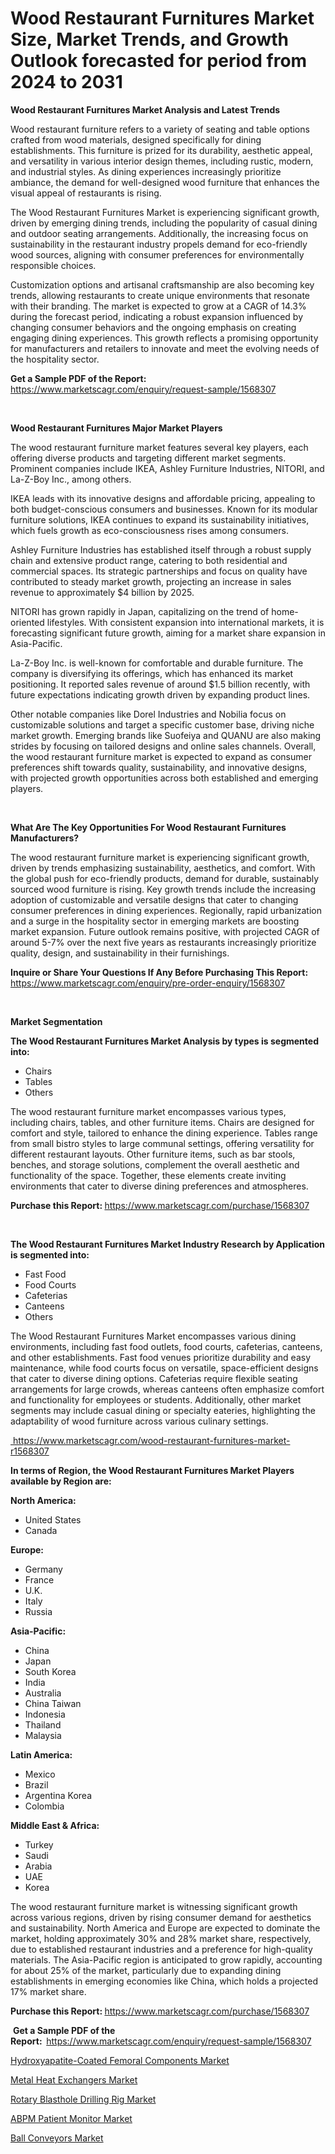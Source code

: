 <p><h1>Wood Restaurant Furnitures Market Size, Market Trends, and Growth Outlook forecasted for period from 2024 to 2031</h1></p><p><strong>Wood Restaurant Furnitures Market Analysis and Latest Trends</strong></p>
<p><p>Wood restaurant furniture refers to a variety of seating and table options crafted from wood materials, designed specifically for dining establishments. This furniture is prized for its durability, aesthetic appeal, and versatility in various interior design themes, including rustic, modern, and industrial styles. As dining experiences increasingly prioritize ambiance, the demand for well-designed wood furniture that enhances the visual appeal of restaurants is rising.</p><p>The Wood Restaurant Furnitures Market is experiencing significant growth, driven by emerging dining trends, including the popularity of casual dining and outdoor seating arrangements. Additionally, the increasing focus on sustainability in the restaurant industry propels demand for eco-friendly wood sources, aligning with consumer preferences for environmentally responsible choices. </p><p>Customization options and artisanal craftsmanship are also becoming key trends, allowing restaurants to create unique environments that resonate with their branding. The market is expected to grow at a CAGR of 14.3% during the forecast period, indicating a robust expansion influenced by changing consumer behaviors and the ongoing emphasis on creating engaging dining experiences. This growth reflects a promising opportunity for manufacturers and retailers to innovate and meet the evolving needs of the hospitality sector.</p></p>
<p><strong>Get a Sample PDF of the Report:&nbsp;</strong> <a href="https://www.marketscagr.com/enquiry/request-sample/1568307?utm_campaign=1436&utm_medium=2&utm_source=Github&utm_content=ia&utm_term=14102024&utm_id=wood-restaurant-furnitures">https://www.marketscagr.com/enquiry/request-sample/1568307</a></p>
<p>&nbsp;</p>
<p><strong>Wood Restaurant Furnitures Major Market Players</strong></p>
<p><p>The wood restaurant furniture market features several key players, each offering diverse products and targeting different market segments. Prominent companies include IKEA, Ashley Furniture Industries, NITORI, and La-Z-Boy Inc., among others. </p><p>IKEA leads with its innovative designs and affordable pricing, appealing to both budget-conscious consumers and businesses. Known for its modular furniture solutions, IKEA continues to expand its sustainability initiatives, which fuels growth as eco-consciousness rises among consumers.</p><p>Ashley Furniture Industries has established itself through a robust supply chain and extensive product range, catering to both residential and commercial spaces. Its strategic partnerships and focus on quality have contributed to steady market growth, projecting an increase in sales revenue to approximately $4 billion by 2025.</p><p>NITORI has grown rapidly in Japan, capitalizing on the trend of home-oriented lifestyles. With consistent expansion into international markets, it is forecasting significant future growth, aiming for a market share expansion in Asia-Pacific.</p><p>La-Z-Boy Inc. is well-known for comfortable and durable furniture. The company is diversifying its offerings, which has enhanced its market positioning. It reported sales revenue of around $1.5 billion recently, with future expectations indicating growth driven by expanding product lines.</p><p>Other notable companies like Dorel Industries and Nobilia focus on customizable solutions and target a specific customer base, driving niche market growth. Emerging brands like Suofeiya and QUANU are also making strides by focusing on tailored designs and online sales channels. Overall, the wood restaurant furniture market is expected to expand as consumer preferences shift towards quality, sustainability, and innovative designs, with projected growth opportunities across both established and emerging players.</p></p>
<p>&nbsp;</p>
<p><strong>What Are The Key Opportunities For Wood Restaurant Furnitures Manufacturers?</strong></p>
<p><p>The wood restaurant furniture market is experiencing significant growth, driven by trends emphasizing sustainability, aesthetics, and comfort. With the global push for eco-friendly products, demand for durable, sustainably sourced wood furniture is rising. Key growth trends include the increasing adoption of customizable and versatile designs that cater to changing consumer preferences in dining experiences. Regionally, rapid urbanization and a surge in the hospitality sector in emerging markets are boosting market expansion. Future outlook remains positive, with projected CAGR of around 5-7% over the next five years as restaurants increasingly prioritize quality, design, and sustainability in their furnishings.</p></p>
<p><strong>Inquire or Share Your Questions If Any Before Purchasing This Report:</strong> <a href="https://www.marketscagr.com/enquiry/pre-order-enquiry/1568307?utm_campaign=1436&utm_medium=2&utm_source=Github&utm_content=ia&utm_term=14102024&utm_id=wood-restaurant-furnitures">https://www.marketscagr.com/enquiry/pre-order-enquiry/1568307</a></p>
<p>&nbsp;</p>
<p><strong>Market Segmentation</strong></p>
<p><strong>The Wood Restaurant Furnitures Market Analysis by types is segmented into:</strong></p>
<p><ul><li>Chairs</li><li>Tables</li><li>Others</li></ul></p>
<p><p>The wood restaurant furniture market encompasses various types, including chairs, tables, and other furniture items. Chairs are designed for comfort and style, tailored to enhance the dining experience. Tables range from small bistro styles to large communal settings, offering versatility for different restaurant layouts. Other furniture items, such as bar stools, benches, and storage solutions, complement the overall aesthetic and functionality of the space. Together, these elements create inviting environments that cater to diverse dining preferences and atmospheres.</p></p>
<p><strong>Purchase this Report:&nbsp;</strong><a href="https://www.marketscagr.com/purchase/1568307?utm_campaign=1436&utm_medium=2&utm_source=Github&utm_content=ia&utm_term=14102024&utm_id=wood-restaurant-furnitures">https://www.marketscagr.com/purchase/1568307</a></p>
<p>&nbsp;</p>
<p><strong>The Wood Restaurant Furnitures Market Industry Research by Application is segmented into:</strong></p>
<p><ul><li>Fast Food</li><li>Food Courts</li><li>Cafeterias</li><li>Canteens</li><li>Others</li></ul></p>
<p><p>The Wood Restaurant Furnitures Market encompasses various dining environments, including fast food outlets, food courts, cafeterias, canteens, and other establishments. Fast food venues prioritize durability and easy maintenance, while food courts focus on versatile, space-efficient designs that cater to diverse dining options. Cafeterias require flexible seating arrangements for large crowds, whereas canteens often emphasize comfort and functionality for employees or students. Additionally, other market segments may include casual dining or specialty eateries, highlighting the adaptability of wood furniture across various culinary settings.</p></p>
<p><a href="https://www.marketscagr.com/wood-restaurant-furnitures-market-r1568307?utm_campaign=1436&utm_medium=2&utm_source=Github&utm_content=ia&utm_term=14102024&utm_id=wood-restaurant-furnitures">&nbsp;https://www.marketscagr.com/wood-restaurant-furnitures-market-r1568307</a></p>
<p><strong>In terms of Region, the Wood Restaurant Furnitures Market Players available by Region are:</strong></p>
<p>
    <p> <strong> North America: </strong>
        <ul>
            <li>United States</li>
            <li>Canada</li>
        </ul>
        </p> 
    <p> <strong> Europe: </strong>
        <ul>
            <li>Germany</li>
            <li>France</li>
            <li>U.K.</li>
            <li>Italy</li>
            <li>Russia</li>
        </ul>
        </p> 
    <p> <strong> Asia-Pacific: </strong>
        <ul>
            <li>China</li>
            <li>Japan</li>
            <li>South Korea</li>
            <li>India</li>
            <li>Australia</li>
            <li>China Taiwan</li>
            <li>Indonesia</li>
            <li>Thailand</li>
            <li>Malaysia</li>
        </ul>
        </p> 
    <p> <strong> Latin America: </strong>
        <ul>
            <li>Mexico</li>
            <li>Brazil</li>
            <li>Argentina Korea</li>
            <li>Colombia</li>
        </ul>
        </p> 
    <p> <strong> Middle East & Africa: </strong>
        <ul>
            <li>Turkey</li>
            <li>Saudi</li>
            <li>Arabia</li>
            <li>UAE</li>
            <li>Korea</li>
        </ul>
    </p>
    </p>
<p><p>The wood restaurant furniture market is witnessing significant growth across various regions, driven by rising consumer demand for aesthetics and sustainability. North America and Europe are expected to dominate the market, holding approximately 30% and 28% market share, respectively, due to established restaurant industries and a preference for high-quality materials. The Asia-Pacific region is anticipated to grow rapidly, accounting for about 25% of the market, particularly due to expanding dining establishments in emerging economies like China, which holds a projected 17% market share.</p></p>
<p><strong>Purchase this Report: </strong><a href="https://www.marketscagr.com/purchase/1568307?utm_campaign=1436&utm_medium=2&utm_source=Github&utm_content=ia&utm_term=14102024&utm_id=wood-restaurant-furnitures">https://www.marketscagr.com/purchase/1568307</a></p>
<p>&nbsp;<strong>Get a Sample PDF of the Report:&nbsp;&nbsp;</strong><a href="https://www.marketscagr.com/enquiry/request-sample/1568307?utm_campaign=1436&utm_medium=2&utm_source=Github&utm_content=ia&utm_term=14102024&utm_id=wood-restaurant-furnitures">https://www.marketscagr.com/enquiry/request-sample/1568307</a></p>
<p><strong></strong></p>
<p><p><a href="https://www.linkedin.com/pulse/global-hydroxyapatite-coated-femoral-components-market-4mifc?trk=public_post_embed_feed-article-content&utm_campaign=1436&utm_medium=2&utm_source=Github&utm_content=ia&utm_term=14102024&utm_id=wood-restaurant-furnitures">Hydroxyapatite-Coated Femoral Components Market</a></p><p><a href="https://www.linkedin.com/pulse/competitive-intelligence-metal-heat-exchangers-market-u0qvc?trk=public_post_embed_feed-article-content&utm_campaign=1436&utm_medium=2&utm_source=Github&utm_content=ia&utm_term=14102024&utm_id=wood-restaurant-furnitures">Metal Heat Exchangers Market</a></p><p><a href="https://www.linkedin.com/pulse/investing-rotary-blasthole-drilling-rig-market-trends-3m2uc?trk=public_post_embed_feed-article-content&utm_campaign=1436&utm_medium=2&utm_source=Github&utm_content=ia&utm_term=14102024&utm_id=wood-restaurant-furnitures">Rotary Blasthole Drilling Rig Market</a></p><p><a href="https://www.linkedin.com/pulse/future-trends-global-abpm-patient-monitor-market-insights-h0u7c?trk=public_post_embed_feed-article-content&utm_campaign=1436&utm_medium=2&utm_source=Github&utm_content=ia&utm_term=14102024&utm_id=wood-restaurant-furnitures">ABPM Patient Monitor Market</a></p><p><a href="https://github.com/ChiragRP21/Market-Research-Report-List-6/blob/main/ball-conveyors-market.md?utm_campaign=1436&utm_medium=2&utm_source=Github&utm_content=ia&utm_term=14102024&utm_id=wood-restaurant-furnitures">Ball Conveyors Market</a></p></p>